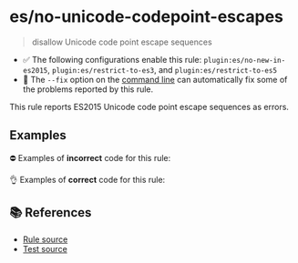 # es/no-unicode-codepoint-escapes
> disallow Unicode code point escape sequences

- ✅ The following configurations enable this rule: `plugin:es/no-new-in-es2015`, `plugin:es/restrict-to-es3`, and `plugin:es/restrict-to-es5`
- 🔧 The `--fix` option on the [command line](https://eslint.org/docs/user-guide/command-line-interface#fixing-problems) can automatically fix some of the problems reported by this rule.

This rule reports ES2015 Unicode code point escape sequences as errors.

## Examples

⛔ Examples of **incorrect** code for this rule:

<eslint-playground type="bad" code="/*eslint es/no-unicode-codepoint-escapes: error */
const a\u{31} = `foo`
const a2 = &quot;a\u{62}b&quot;
" />

👌 Examples of **correct** code for this rule:

<eslint-playground type="good" code="/*eslint es/no-unicode-codepoint-escapes: error */
const a\u0031 = `foo`
const a2 = &quot;a\u0062b&quot;
" />

## 📚 References

- [Rule source](https://github.com/mysticatea/eslint-plugin-es/blob/v4.1.0/lib/rules/no-unicode-codepoint-escapes.js)
- [Test source](https://github.com/mysticatea/eslint-plugin-es/blob/v4.1.0/tests/lib/rules/no-unicode-codepoint-escapes.js)
